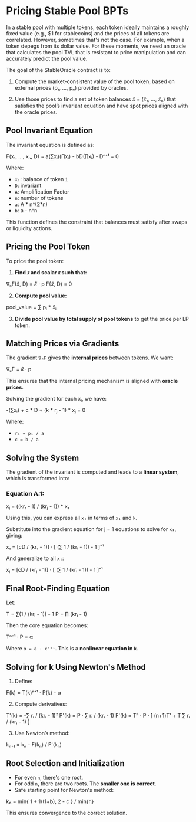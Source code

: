 # Pricing Stable Pool BPTs

In a stable pool with multiple tokens, each token ideally maintains a roughly fixed value (e.g., $1 for stablecoins) and the prices of all tokens are correlated.
However, sometimes that's not the case. For example, when a token depegs from its dollar value. For these moments, we need an oracle that calculates the pool TVL
that is resistant to price manipulation and can accurately predict the pool value.

The goal of the StableOracle contract is to:

1. Compute the market-consistent value of the pool token, based on external prices (p₁, ..., pₙ) provided by oracles.

2. Use those prices to find a set of token balances 𝑥̃ = (𝑥̃₁, ..., 𝑥̃ₙ) that satisfies the pool’s invariant equation and have spot prices aligned with the oracle prices.

## Pool Invariant Equation

The invariant equation is defined as:

F(x₁, ..., xₙ, D) = a(∑xᵢ)(∏xᵢ) - bD(∏xᵢ) - Dⁿ⁺¹ = 0

Where:

- `xᵢ`: balance of token `i`
- `D`: invariant
- `A`: Amplification Factor
- `n`: number of tokens
- `a`: A * n^(2*n)
- `b`: a - n^n

This function defines the constraint that balances must satisfy after swaps or liquidity actions.

## Pricing the Pool Token

To price the pool token:

1. **Find `𝑥̃` and scalar `𝑘̃` such that:**

∇ₓF(𝑥̃, D̃) = 𝑘̃ · p
F(𝑥̃, D̃) = 0

2. **Compute pool value:**

pool_value = ∑ pᵢ \* 𝑥̃ᵢ

3. **Divide pool value by total supply of pool tokens** to get the price per LP token.

## Matching Prices via Gradients

The gradient `∇ₓF` gives the **internal prices** between tokens. We want:

∇ₓF = 𝑘̃ · p

This ensures that the internal pricing mechanism is aligned with **oracle prices**.

Solving the gradient for each xⱼ, we have:

-(∑xᵢ) + c \* D + (k \* rⱼ - 1) \* xⱼ = 0

Where:

- `rᵢ = pᵢ / a`
- `c = b / a`

## Solving the System

The gradient of the invariant is computed and leads to a **linear system**, which is transformed into:

### Equation A.1:

xⱼ = ((kr₁ - 1) / (krⱼ - 1)) \* x₁

Using this, you can express all `xⱼ` in terms of `x₁` and `k`.

Substitute into the gradient equation for j = 1 equations to solve for `x₁`, giving:

x₁ = [cD / (kr₁ - 1)] · [ (∑ 1 / (krᵢ - 1)) - 1 ]⁻¹

And generalize to all `xⱼ`:

xⱼ = [cD / (krⱼ - 1)] · [ (∑ 1 / (krᵢ - 1)) - 1 ]⁻¹

## Final Root-Finding Equation

Let:

T = ∑(1 / (krᵢ - 1)) - 1
P = ∏ (krᵢ - 1)

Then the core equation becomes:

Tⁿ⁺¹ · P = α

Where `α = a · cⁿ⁺¹`. This is a **nonlinear equation in `k`**.

## Solving for k Using Newton's Method

1. Define:

F(k) = T(k)ⁿ⁺¹ · P(k) - α

2. Compute derivatives:

T'(k) = -∑ rᵢ / (krᵢ - 1)²
P'(k) = P · ∑ rᵢ / (krᵢ - 1)
F'(k) = Tⁿ · P · [ (n+1)T' + T ∑ rᵢ / (krᵢ - 1) ]

3. Use Newton’s method:

kₙ₊₁ = kₙ - F(kₙ) / F'(kₙ)

## Root Selection and Initialization

- For even `n`, there's one root.
- For odd `n`, there are two roots. The **smaller one is correct**.
- Safe starting point for Newton's method:

k₀ = min{ 1 + 1/(1+b), 2 - c } / min{rᵢ}

This ensures convergence to the correct solution.
